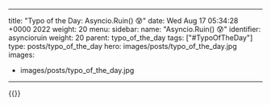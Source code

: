 
---
title: "Typo of the Day: Asyncio.Ruin() 😰"
date: Wed Aug 17 05:34:28 +0000 2022
weight: 20
menu:
  sidebar:
    name: "Asyncio.Ruin() 😰"
    identifier: asyncioruin
    weight: 20
    parent: typo_of_the_day
tags: ["#TypoOfTheDay"]
type: posts/typo_of_the_day
hero: images/posts/typo_of_the_day.jpg
images:
- images/posts/typo_of_the_day.jpg
---


{{<x user="mariatta" id="1559775650038235136">}}

